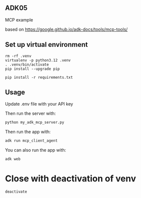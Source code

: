 ## ADK05
MCP example

based on https://google.github.io/adk-docs/tools/mcp-tools/
## Set up virtual environment

```
rm -rf .venv
virtualenv -p python3.12 .venv
. .venv/bin/activate
pip install --upgrade pip

pip install -r requirements.txt
```

## Usage

Update .env file with your API key

Then run the server with:

```bash
python my_adk_mcp_server.py
```

Then run the app with:

```bash
adk run mcp_client_agent
```

You can also run the app with:

```bash
adk web
```

# Close with deactivation of venv

```
deactivate
```
